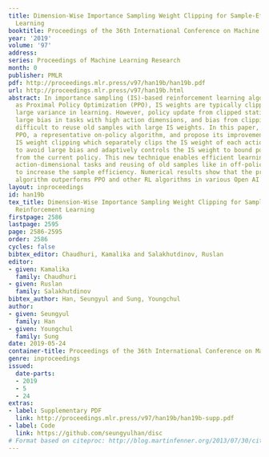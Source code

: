 ```yaml
---
title: Dimension-Wise Importance Sampling Weight Clipping for Sample-Efficient Reinforcement
  Learning
booktitle: Proceedings of the 36th International Conference on Machine Learning
year: '2019'
volume: '97'
address: 
series: Proceedings of Machine Learning Research
month: 0
publisher: PMLR
pdf: http://proceedings.mlr.press/v97/han19b/han19b.pdf
url: http://proceedings.mlr.press/v97/han19b.html
abstract: In importance sampling (IS)-based reinforcement learning algorithms such
  as Proximal Policy Optimization (PPO), IS weights are typically clipped to avoid
  large variance in learning. However, policy update from clipped statistics induces
  large bias in tasks with high action dimensions, and bias from clipping makes it
  difficult to reuse old samples with large IS weights. In this paper, we consider
  PPO, a representative on-policy algorithm, and propose its improvement by dimension-wise
  IS weight clipping which separately clips the IS weight of each action dimension
  to avoid large bias and adaptively controls the IS weight to bound policy update
  from the current policy. This new technique enables efficient learning for high
  action-dimensional tasks and reusing of old samples like in off-policy learning
  to increase the sample efficiency. Numerical results show that the proposed new
  algorithm outperforms PPO and other RL algorithms in various Open AI Gym tasks.
layout: inproceedings
id: han19b
tex_title: Dimension-Wise Importance Sampling Weight Clipping for Sample-Efficient
  Reinforcement Learning
firstpage: 2586
lastpage: 2595
page: 2586-2595
order: 2586
cycles: false
bibtex_editor: Chaudhuri, Kamalika and Salakhutdinov, Ruslan
editor:
- given: Kamalika
  family: Chaudhuri
- given: Ruslan
  family: Salakhutdinov
bibtex_author: Han, Seungyul and Sung, Youngchul
author:
- given: Seungyul
  family: Han
- given: Youngchul
  family: Sung
date: 2019-05-24
container-title: Proceedings of the 36th International Conference on Machine Learning
genre: inproceedings
issued:
  date-parts:
  - 2019
  - 5
  - 24
extras:
- label: Supplementary PDF
  link: http://proceedings.mlr.press/v97/han19b/han19b-supp.pdf
- label: Code
  link: https://github.com/seungyulhan/disc
# Format based on citeproc: http://blog.martinfenner.org/2013/07/30/citeproc-yaml-for-bibliographies/
---
```

